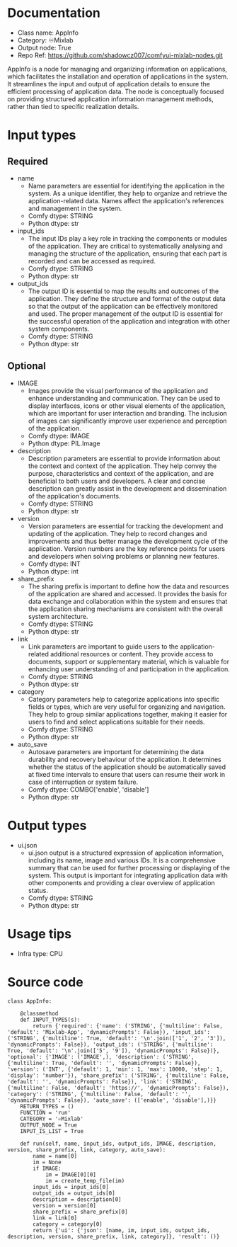 # Documentation
- Class name: AppInfo
- Category: ♾️Mixlab
- Output node: True
- Repo Ref: https://github.com/shadowcz007/comfyui-mixlab-nodes.git

AppInfo is a node for managing and organizing information on applications, which facilitates the installation and operation of applications in the system. It streamlines the input and output of application details to ensure the efficient processing of application data. The node is conceptually focused on providing structured application information management methods, rather than tied to specific realization details.

# Input types
## Required
- name
    - Name parameters are essential for identifying the application in the system. As a unique identifier, they help to organize and retrieve the application-related data. Names affect the application's references and management in the system.
    - Comfy dtype: STRING
    - Python dtype: str
- input_ids
    - The input IDs play a key role in tracking the components or modules of the application. They are critical to systematically analysing and managing the structure of the application, ensuring that each part is recorded and can be accessed as required.
    - Comfy dtype: STRING
    - Python dtype: str
- output_ids
    - The output ID is essential to map the results and outcomes of the application. They define the structure and format of the output data so that the output of the application can be effectively monitored and used. The proper management of the output ID is essential for the successful operation of the application and integration with other system components.
    - Comfy dtype: STRING
    - Python dtype: str
## Optional
- IMAGE
    - Images provide the visual performance of the application and enhance understanding and communication. They can be used to display interfaces, icons or other visual elements of the application, which are important for user interaction and branding. The inclusion of images can significantly improve user experience and perception of the application.
    - Comfy dtype: IMAGE
    - Python dtype: PIL.Image
- description
    - Description parameters are essential to provide information about the context and context of the application. They help convey the purpose, characteristics and context of the application, and are beneficial to both users and developers. A clear and concise description can greatly assist in the development and dissemination of the application's documents.
    - Comfy dtype: STRING
    - Python dtype: str
- version
    - Version parameters are essential for tracking the development and updating of the application. They help to record changes and improvements and thus better manage the development cycle of the application. Version numbers are the key reference points for users and developers when solving problems or planning new features.
    - Comfy dtype: INT
    - Python dtype: int
- share_prefix
    - The sharing prefix is important to define how the data and resources of the application are shared and accessed. It provides the basis for data exchange and collaboration within the system and ensures that the application sharing mechanisms are consistent with the overall system architecture.
    - Comfy dtype: STRING
    - Python dtype: str
- link
    - Link parameters are important to guide users to the application-related additional resources or content. They provide access to documents, support or supplementary material, which is valuable for enhancing user understanding of and participation in the application.
    - Comfy dtype: STRING
    - Python dtype: str
- category
    - Category parameters help to categorize applications into specific fields or types, which are very useful for organizing and navigation. They help to group similar applications together, making it easier for users to find and select applications suitable for their needs.
    - Comfy dtype: STRING
    - Python dtype: str
- auto_save
    - Autosave parameters are important for determining the data durability and recovery behaviour of the application. It determines whether the status of the application should be automatically saved at fixed time intervals to ensure that users can resume their work in case of interruption or system failure.
    - Comfy dtype: COMBO['enable', 'disable']
    - Python dtype: str

# Output types
- ui.json
    - ui.json output is a structured expression of application information, including its name, image and various IDs. It is a comprehensive summary that can be used for further processing or displaying of the system. This output is important for integrating application data with other components and providing a clear overview of application status.
    - Comfy dtype: STRING
    - Python dtype: str

# Usage tips
- Infra type: CPU

# Source code
```
class AppInfo:

    @classmethod
    def INPUT_TYPES(s):
        return {'required': {'name': ('STRING', {'multiline': False, 'default': 'Mixlab-App', 'dynamicPrompts': False}), 'input_ids': ('STRING', {'multiline': True, 'default': '\n'.join(['1', '2', '3']), 'dynamicPrompts': False}), 'output_ids': ('STRING', {'multiline': True, 'default': '\n'.join(['5', '9']), 'dynamicPrompts': False})}, 'optional': {'IMAGE': ('IMAGE',), 'description': ('STRING', {'multiline': True, 'default': '', 'dynamicPrompts': False}), 'version': ('INT', {'default': 1, 'min': 1, 'max': 10000, 'step': 1, 'display': 'number'}), 'share_prefix': ('STRING', {'multiline': False, 'default': '', 'dynamicPrompts': False}), 'link': ('STRING', {'multiline': False, 'default': 'https://', 'dynamicPrompts': False}), 'category': ('STRING', {'multiline': False, 'default': '', 'dynamicPrompts': False}), 'auto_save': (['enable', 'disable'],)}}
    RETURN_TYPES = ()
    FUNCTION = 'run'
    CATEGORY = '♾️Mixlab'
    OUTPUT_NODE = True
    INPUT_IS_LIST = True

    def run(self, name, input_ids, output_ids, IMAGE, description, version, share_prefix, link, category, auto_save):
        name = name[0]
        im = None
        if IMAGE:
            im = IMAGE[0][0]
            im = create_temp_file(im)
        input_ids = input_ids[0]
        output_ids = output_ids[0]
        description = description[0]
        version = version[0]
        share_prefix = share_prefix[0]
        link = link[0]
        category = category[0]
        return {'ui': {'json': [name, im, input_ids, output_ids, description, version, share_prefix, link, category]}, 'result': ()}
```